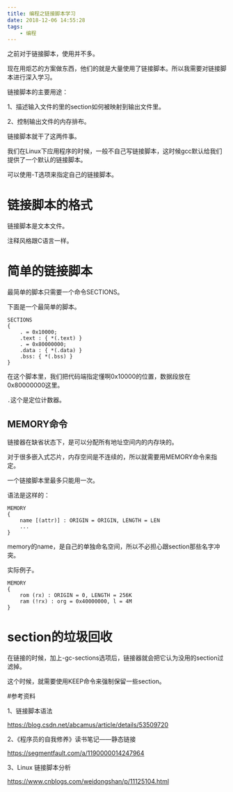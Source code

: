 ```yaml
---
title: 编程之链接脚本学习
date: 2018-12-06 14:55:28
tags:
	- 编程
---
```




之前对于链接脚本，使用并不多。

现在用炬芯的方案做东西，他们的就是大量使用了链接脚本。所以我需要对链接脚本进行深入学习。



链接脚本的主要用途：

1、描述输入文件的里的section如何被映射到输出文件里。

2、控制输出文件的内存排布。

链接脚本就干了这两件事。



我们在Linux下应用程序的时候，一般不自己写链接脚本，这时候gcc默认给我们提供了一个默认的链接脚本。

可以使用-T选项来指定自己的链接脚本。



# 链接脚本的格式

链接脚本是文本文件。

注释风格跟C语言一样。



# 简单的链接脚本

最简单的脚本只需要一个命令SECTIONS。

下面是一个最简单的脚本。

```
SECTIONS 
{
	. = 0x10000;
	.text : { *(.text) }
	. = 0x80000000;
	.data : { *(.data) }
	.bss: { *(.bss) }
}
```

在这个脚本里，我们把代码端指定懂啊0x10000的位置，数据段放在0x80000000这里。

`.`这个是定位计数器。

## MEMORY命令

链接器在缺省状态下，是可以分配所有地址空间内的内存块的。

对于很多嵌入式芯片，内存空间是不连续的，所以就需要用MEMORY命令来指定。

一个链接脚本里最多只能用一次。

语法是这样的：

```
MEMORY 
{
	name [(attr)] : ORIGIN = ORIGIN, LENGTH = LEN
	...
}
```

memory的name，是自己的单独命名空间，所以不必担心跟section那些名字冲突。

实际例子。

```
MEMORY 
{
	rom (rx) : ORIGIN = 0, LENGTH = 256K
	ram (!rx) : org = 0x40000000, l = 4M
}
```



# section的垃圾回收

在链接的时候，加上-gc-sections选项后，链接器就会把它认为没用的section过滤掉。

这个时候，就需要使用KEEP命令来强制保留一些section。





#参考资料

1、链接脚本语法

https://blog.csdn.net/abcamus/article/details/53509720

2、《程序员的自我修养》读书笔记——静态链接

https://segmentfault.com/a/1190000014247964

3、Linux 链接脚本分析

https://www.cnblogs.com/weidongshan/p/11125104.html
